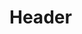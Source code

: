 <!-- TITLE: Barbed Arrows -->
<!-- SUBTITLE: Barb your arrows for the next 200 shots, causing them to do 25 additional damage and have a chance to cause your target to bleed. -->

# Header